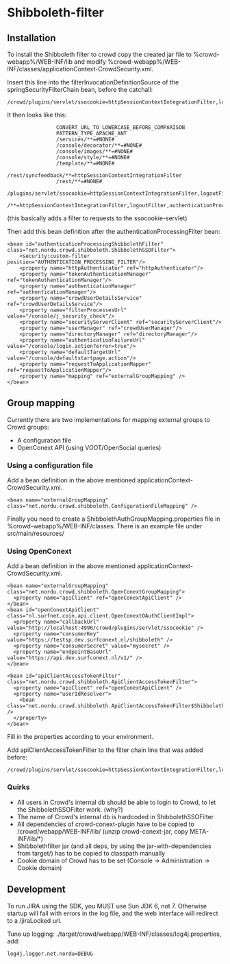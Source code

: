 Shibboleth-filter
==========

## Installation

To install the Shibboleth filter to crowd copy the created jar file to %crowd-webapp%/WEB-INF/lib
and modify %crowd-webapp%/WEB-INF/classes/applicationContext-CrowdSecurity.xml.

Insert this line into the filterInvocationDefinitionSource of the springSecurityFilterChain bean, before the catchall:

    /crowd/plugins/servlet/ssocookie=httpSessionContextIntegrationFilter,logoutFilter,authenticationProcessingFilter,authenticationProcessingShibbolethFilter,securityContextHolderAwareRequestFilter,anonymousProcessingFilter,exceptionTranslationFilter,filterInvocationInterceptor

It then looks like this:

                    CONVERT_URL_TO_LOWERCASE_BEFORE_COMPARISON
                    PATTERN_TYPE_APACHE_ANT
                    /services/**=#NONE#
                    /console/decorator/**=#NONE#
                    /console/images/**=#NONE#
                    /console/style/**=#NONE#
                    /template/**=#NONE#
                    /rest/syncfeedback/**=httpSessionContextIntegrationFilter
                    /rest/**=#NONE#
                    /plugins/servlet/ssocookie=httpSessionContextIntegrationFilter,logoutFilter,authenticationProcessingFilter,authenticationProcessingShibbolethFilter,securityContextHolderAwareRequestFilter,anonymousProcessingFilter,exceptionTranslationFilter,filterInvocationInterceptor
                    /**=httpSessionContextIntegrationFilter,logoutFilter,authenticationProcessingFilter,securityContextHolderAwareRequestFilter,anonymousProcessingFilter,exceptionTranslationFilter,filterInvocationInterceptor

(this basically adds a filter to requests to the ssocookie-servlet)

Then add this bean definition after the authenticationProcessingFilter bean:

    <bean id="authenticationProcessingShibbolethFilter" class="net.nordu.crowd.shibboleth.ShibbolethSSOFilter">
        <security:custom-filter position="AUTHENTICATION_PROCESSING_FILTER"/>
        <property name="httpAuthenticator" ref="httpAuthenticator"/>
        <property name="tokenAuthenticationManager" ref="tokenAuthenticationManager"/>
        <property name="authenticationManager" ref="authenticationManager"/>
        <property name="crowdUserDetailsService" ref="crowdUserDetailsService"/>
        <property name="filterProcessesUrl" value="/console/j_security_check"/>
        <property name="securityServerClient" ref="securityServerClient"/>
        <property name="userManager" ref="crowdUserManager"/>
        <property name="directoryManager" ref="directoryManager"/>
        <property name="authenticationFailureUrl" value="/console/login.action?error=true"/>
        <property name="defaultTargetUrl" value="/console/defaultstartpage.action"/>
        <property name="requestToApplicationMapper" ref="requestToApplicationMapper"/>
        <property name="mapping" ref="externalGroupMapping" />
    </bean>


## Group mapping
Currently there are two implementations  for mapping external groups to Crowd groups:

* A configuration file
* OpenConext API (using VOOT/OpenSocial queries)

### Using a configuration file
Add a bean definition in the above mentioned applicationContext-CrowdSecurity.xml.

    <bean name="externalGroupMapping" class="net.nordu.crowd.shibboleth.ConfigurationFileMapping" />

Finally you need to create a ShibbolethAuthGroupMapping.properties file in %crowd-webapp%/WEB-INF/classes. There is an example file under src/main/resources/

### Using OpenConext
Add a bean definition in the above mentioned applicationContext-CrowdSecurity.xml.

    <bean name="externalGroupMapping" class="net.nordu.crowd.shibboleth.OpenConextGroupMapping">
      <property name="apiClient" ref="openConextApiClient" />
    </bean>
    <bean id="openConextApiClient" class="nl.surfnet.coin.api.client.OpenConextOAuthClientImpl">
      <property name="callbackUrl" value="http://localhost:4990/crowd/plugins/servlet/ssocookie" />
      <property name="consumerKey" value="https://testsp.dev.surfconext.nl/shibboleth" />
      <property name="consumerSecret" value="mysecret" />
      <property name="endpointBaseUrl" value="https://api.dev.surfconext.nl/v1/" />
    </bean>

    <bean id="apiClientAccessTokenFilter" class="net.nordu.crowd.shibboleth.ApiClientAccessTokenFilter">
      <property name="apiClient" ref="openConextApiClient" />
      <property name="userIdResolver">
        <bean class="net.nordu.crowd.shibboleth.ApiClientAccessTokenFilter$ShibbolethUserIdResolver" />
      </property>
    </bean>

Fill in the properties according to your environment.

Add apiClientAccessTokenFilter to the filter chain line that was added before:

    /crowd/plugins/servlet/ssocookie=httpSessionContextIntegrationFilter,logoutFilter,apiClientAccessTokenFilter,authenticationProcessingFilter,authenticationProcessingShibbolethFilter,securityContextHolderAwareRequestFilter,anonymousProcessingFilter,exceptionTranslationFilter,filterInvocationInterceptor

### Quirks

* All users in Crowd's internal db should be able to login to Crowd, to let the ShibbolethSSOFilter work. (why?)
* The name of Crowd's internal db is hardcoded in ShibbolethSSOFilter
* All dependencies of crowd-conext-plugin have to be copied to /crowd/webapp/WEB-INF/lib/ (unzip crowd-conext-jar, copy META-INF/lib/*)
* Shibbolethfilter jar (and all deps, by using the jar-with-dependencies from target/) has to be copied to classpath manually
* Cookie domain of Crowd has to be set (Console -> Administration -> Cookie domain)

## Development
To run JIRA using the SDK, you MUST use Sun JDK 6, not 7. Otherwise startup will fail with errors in the log file, and the web interface will redirect to a /jiraLocked url.

Tune up logging: ./target/crowd/webapp/WEB-INF/classes/log4j.properties, add:

    log4j.logger.net.nordu=DEBUG

